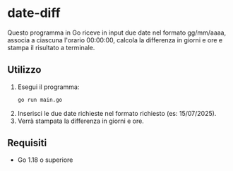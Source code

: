 # date-diff

Questo programma in Go riceve in input due date nel formato gg/mm/aaaa, associa a ciascuna l'orario 00:00:00, calcola la differenza in giorni e ore e stampa il risultato a terminale.

## Utilizzo

1. Esegui il programma:
   ```sh
   go run main.go
   ```
2. Inserisci le due date richieste nel formato richiesto (es: 15/07/2025).
3. Verrà stampata la differenza in giorni e ore.

## Requisiti
- Go 1.18 o superiore

